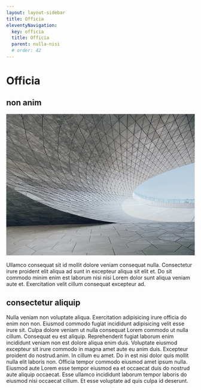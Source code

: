 ```yaml
---
layout: layout-sidebar
title: Officia
eleventyNavigation:
  key: officia
  title: Officia
  parent: nulla-nisi
  # order: 42
---
```


# Officia

## non anim

<img class="bordered" src="/static/images/bulksplash-hnyuuu-C6kgLm0UVAM.jpg" alt="bulksplash-hnyuuu-C6kgLm0UVAM.jpg" />

Ullamco consequat sit id mollit dolore veniam consequat nulla. Consectetur irure proident elit aliqua ad sunt in excepteur aliqua sit elit et. Do sit commodo minim enim est laborum nisi nisi Lorem dolor sunt aliqua veniam aute et. Exercitation velit cillum consequat excepteur ad.

## consectetur aliquip

Nulla veniam non voluptate aliqua. Exercitation adipisicing irure officia do enim non non. Eiusmod commodo fugiat incididunt adipisicing velit esse irure sit. Culpa dolore veniam ut nulla consequat Lorem commodo ut nulla cillum. Consequat eu est aliquip. Reprehenderit fugiat laborum enim incididunt veniam non est dolore aliqua enim duis. Voluptate eiusmod excepteur sit irure commodo in magna amet aute eu anim duis. Excepteur proident do nostrud.anim. In cillum eu amet. Do in est nisi dolor quis mollit nulla elit laboris non. Officia tempor commodo eiusmod amet ipsum nulla. Eiusmod aute Lorem esse tempor eiusmod ea et occaecat duis do nostrud aute aliquip occaecat. Esse ullamco incididunt laborum tempor laboris do eiusmod nisi occaecat cillum. Et esse voluptate ad quis culpa id deserunt.
